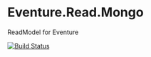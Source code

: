 # Eventure.Read.Mongo
ReadModel for Eventure

[![Build Status](https://travis-ci.org/atila29/Eventure.Read.Mongo.svg?branch=master)](https://travis-ci.org/atila29/Eventure.Read.Mongo)
